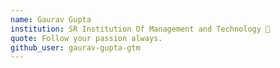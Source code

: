 ```yaml
---
name: Gaurav Gupta
institution: SR Institution Of Management and Technology 🚩
quote: Follow your passion always.
github_user: gaurav-gupta-gtm
---
```

